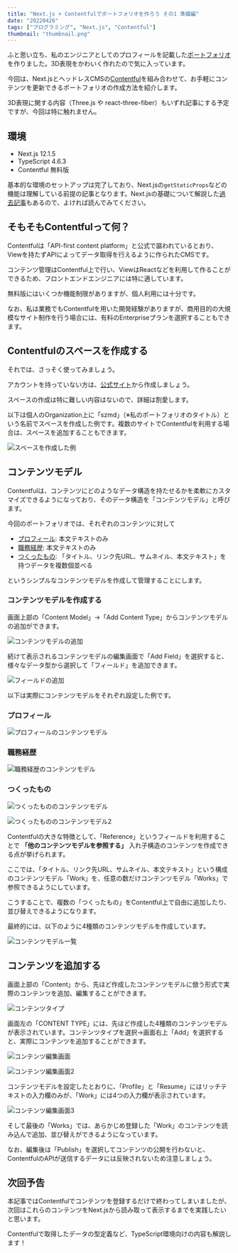 ```yaml
---
title: "Next.js + Contentfulでポートフォリオを作ろう その1 準備編"
date: "20220426"
tags: ["プログラミング", "Next.js", "Contentful"]
thumbnail: "thumbnail.png"
---
```


ふと思い立ち、私のエンジニアとしてのプロフィールを記載した[ポートフォリオ](https://szmd.jp/)を作りました。3D表現をかわいく作れたので気に入っています。

今回は、Next.jsとヘッドレスCMSの[Contentful](https://www.contentful.com/)を組み合わせて、お手軽にコンテンツを更新できるポートフォリオの作成方法を紹介します。

3D表現に関する内容（Three.js や react-three-fiber）もいずれ記事にする予定ですが、今回は特に触れません。

## 環境

- Next.js 12.1.5
- TypeScript 4.6.3
- Contentful 無料版

基本的な環境のセットアップは完了しており、Next.jsの`getStaticProps`などの機能は理解している前提の記事となります。Next.jsの基礎について解説した[過去記事](../next-markdown-blog/)もあるので、よければ読んでみてください。

## そもそもContentfulって何？

Contentfulは「API-first content platform」と公式で謳われているとおり、Viewを持たずAPIによってデータ取得を行えるように作られたCMSです。

コンテンツ管理はContentful上で行い、ViewはReactなどを利用して作ることができるため、フロントエンドエンジニアには特に適しています。

無料版にはいくつか機能制限がありますが、個人利用には十分です。

なお、私は業務でもContentfulを用いた開発経験がありますが、商用目的の大規模なサイト制作を行う場合には、有料のEnterpriseプランを選択することもできます。

## Contentfulのスペースを作成する

それでは、さっそく使ってみましょう。

アカウントを持っていない方は、[公式サイト](https://www.contentful.com/)から作成しましょう。

スペースの作成は特に難しい内容はないので、詳細は割愛します。

以下は個人のOrganization上に「szmd」（※私のポートフォリオのタイトル）という名前でスペースを作成した例です。複数のサイトでContentfulを利用する場合は、スペースを追加することもできます。

![スペースを作成した例](./01.png)

## コンテンツモデル

Contentfulは、コンテンツにどのようなデータ構造を持たせるかを柔軟にカスタマイズできるようになっており、そのデータ構造を「コンテンツモデル」と呼びます。

今回のポートフォリオでは、それぞれのコンテンツに対して

- [プロフィール](https://szmd.jp/profile/): 本文テキストのみ
- [職務経歴](https://szmd.jp/resume/): 本文テキストのみ
- [つくったもの](https://szmd.jp/works/): 「タイトル、リンク先URL、サムネイル、本文テキスト」を持つデータを複数個並べる

というシンプルなコンテンツモデルを作成して管理することにします。

### コンテンツモデルを作成する

画面上部の「Content Model」→「Add Content Type」からコンテンツモデルの追加ができます。

![コンテンツモデルの追加](./02.png)

続けて表示されるコンテンツモデルの編集画面で「Add Field」を選択すると、様々なデータ型から選択して「フィールド」を追加できます。

![フィールドの追加](./03.png)

以下は実際にコンテンツモデルをそれぞれ設定した例です。

### プロフィール

![プロフィールのコンテンツモデル](./04.png)

### 職務経歴

![職務経歴のコンテンツモデル](./05.png)

### つくったもの

![つくったもののコンテンツモデル](./06.png)

![つくったもののコンテンツモデル2](./07.png)

Contentfulの大きな特徴として、「Reference」というフィールドを利用することで **「他のコンテンツモデルを参照する」** 入れ子構造のコンテンツを作成できる点が挙げられます。

ここでは、「タイトル、リンク先URL、サムネイル、本文テキスト」という構成のコンテンツモデル「Work」を、任意の数だけコンテンツモデル「Works」で参照できるようにしています。

こうすることで、複数の「つくったもの」をContentful上で自由に追加したり、並び替えできるようになります。

最終的には、以下のように4種類のコンテンツモデルを作成しています。

![コンテンツモデル一覧](./08.png)

## コンテンツを追加する

画面上部の「Content」から、先ほど作成したコンテンツモデルに倣う形式で実際のコンテンツを追加、編集することができます。

![コンテンツタイプ](./09.png)

画面左の「CONTENT TYPE」には、先ほど作成した4種類のコンテンツモデルが表示されています。コンテンツタイプを選択→画面右上「Add」を選択すると、実際にコンテンツを追加することができます。

![コンテンツ編集画面](./10.png)

![コンテンツ編集画面2](./11.png)

コンテンツモデルを設定したとおりに、「Profile」と「Resume」にはリッチテキストの入力欄のみが、「Work」には4つの入力欄が表示されています。

![コンテンツ編集画面3](./12.png)

そして最後の「Works」では、あらかじめ登録した「Work」のコンテンツを読み込んで追加、並び替えができるようになっています。

なお、編集後は「Publish」を選択してコンテンツの公開を行わないと、ContentfulのAPIが送信するデータには反映されないため注意しましょう。

## 次回予告

本記事ではContentfulでコンテンツを登録するだけで終わってしまいましたが、次回はこれらのコンテンツをNext.jsから読み取って表示するまでを実践したいと思います。

Contentfulで取得したデータの型定義など、TypeScript環境向けの内容も解説します！
